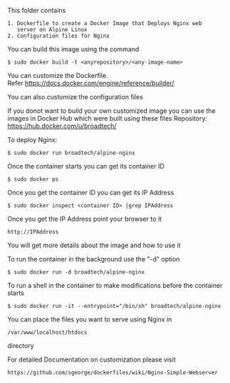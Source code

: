 
This folder contains

    1. Dockerfile to create a Docker Image that Deploys Nginx web
       server on Alpine Linux
    2. Configuration files for Nginx
    
You can build this image using the command

    $ sudo docker build -t <anyrepository>/<any-image-name>

You can customize the Dockerfile.  
Refer https://docs.docker.com/engine/reference/builder/

You can also customize the configuration files

If you donot want to build your own customized image you can
use the images in Docker Hub which were built using these files
Repository: https://hub.docker.com/u/broadtech/ 

To deploy Nginx:

    $ sudo docker run broadtech/alpine-nginx

Once the container starts you can get its container ID

    $ sudo docker ps

Once you get the container ID you can get its IP Address

    $ sudo docker inspect <container ID> |grep IPAddress

Once you get the IP Address point your browser to it
 
    http://IPAddress

You will get more details about the image and how to use it


To run the container in the background use the "-d" option

    $ sudo docker run -d broadtech/alpine-nginx

To run a shell in the container to make modifications before 
the container starts

    $ sudo docker run -it --entrypoint="/bin/sh" broadtech/alpine-nginx

You can place the files you want to serve using Nginx in
    
    /var/www/localhost/htdocs

directory

For detailed Documentation on customization please visit

    https://github.com/sgeorge/dockerfiles/wiki/Nginx-Simple-Webserver
    

